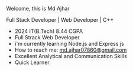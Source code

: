 Welcome, this is Md Ajhar


Full Stack Developer | Web Developer | C++

- 2024 IT(B.Tech) 8.44 CGPA
- Full Strack Web Developer
- i'm currently learning Node.js and Express js
- How to reach me:
  md.ajhar07860@gmail.com
-  Excellent Analytical and Communication Skills
-  Quick Learner
